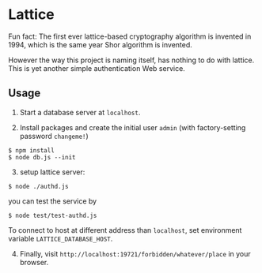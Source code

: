 # Lattice
Fun fact: The first ever lattice-based cryptography algorithm is invented in 1994, which is the same year Shor algorithm is invented.

However the way this project is naming itself, has nothing to do with lattice. This is yet another simple authentication Web service.

## Usage
1. Start a database server at `localhost`.

2. Install packages and create the initial user `admin` (with factory-setting password `changeme!`)
```
$ npm install
$ node db.js --init
```

3. setup lattice server:
```
$ node ./authd.js
```
you can test the service by
```
$ node test/test-authd.js
```

To connect to host at different address than `localhost`, set environment variable `LATTICE_DATABASE_HOST`.

4. Finally, visit `http://localhost:19721/forbidden/whatever/place` in your browser.
